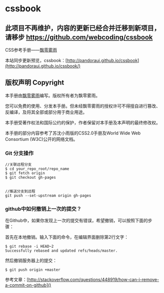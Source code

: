 # cssbook

## 此项目不再维护，内容的更新已经合并迁移到新项目，请移步 https://github.com/webcoding/cssbook 

CSS参考手册——[飘零雾雨](http://css.doyoe.com)

本站同步更新预览，cssbook：[http://pandoraui.github.io/cssbook](http://pandoraui.github.io/cssbook/)

## 版权声明 Copyright

本手册由[飘零雾雨](http://css.doyoe.com)编写。版权所有者为飘零雾雨。

您可以免费的使用、分发本手册。但未经飘零雾雨的授权许可不得擅自进行篡改、反编译，及将其全部或部分用于商业用途。

本手册受著作权法和国际公约的保护，作者保留对本手册及本声明的最终修改权。

本手册的部分内容参考了苏沈小雨版的CSS2.0手册及World Wide Web Consortium (W3C)公开的网络文档。


### Git 分支操作

    //关联远程分支
    $ cd your_repo_root/repo_name
    $ git fetch origin
    $ git checkout gh-pages


    //推送分支到远程
    git push --set-upstream origin gh-pages

### github中如何撤销上一次的提交？

在Github中，如果你发现上一次的提交有错误，希望撤销，可以按照下面的步骤：

首先在本地撤销。输入下面的命令，在编辑界面删除第2行文字：

    $ git rebase -i HEAD~2
    Successfully rebased and updated refs/heads/master.

然后撤销服务器上的提交：

    $ git push origin +master

参考文章：[http://stackoverflow.com/questions/448919/how-can-i-remove-a-commit-on-github]()
